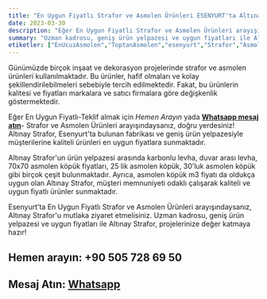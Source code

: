 ```yaml
---
title: "En Uygun Fiyatlı Strafor ve Asmolen Ürünleri ESENYURT'ta Altınay Strafor'da!"
date: 2023-03-30
description: "Eğer En Uygun Fiyatlı Strafor ve Asmolen Ürünleri arayışındaysanız, doğru yerdesiniz!"
summary: "Uzman kadrosu, geniş ürün yelpazesi ve uygun fiyatları ile Altınay Strafor, projelerinize değer katmaya hazır!"
etiketler: ["EnUcuzAsmolen","ToptanAsmolen","esenyurt","Strafor","Asmolen","AltınayStrafor","Strafor","asmonlen köpük","strafor köpük"]
---
```

Günümüzde birçok inşaat ve dekorasyon projelerinde strafor ve asmolen ürünleri kullanılmaktadır. Bu ürünler, hafif olmaları ve kolay şekillendirilebilmeleri sebebiyle tercih edilmektedir. Fakat, bu ürünlerin kalitesi ve fiyatları markalara ve satıcı firmalara göre değişkenlik göstermektedir.

Eğer En Uygun Fiyatlı-<a rel="nofollow" tel="+905057286950">Teklif almak için *Hemen Arayın*</a> yada
<a rel="nofollow" href="https://api.whatsapp.com/send?phone=905057286950">**Whatsapp mesaj atın**</a>- Strafor ve Asmolen Ürünleri arayışındaysanız, doğru yerdesiniz! Altınay Strafor, Esenyurt'ta bulunan fabrikası ve geniş ürün yelpazesiyle müşterilerine kaliteli ürünleri en uygun fiyatlara sunmaktadır.

Altınay Strafor'un ürün yelpazesi arasında karbonlu levha, duvar arası levha, 70x70 asmolen köpük fiyatları, 25 lik asmolen köpük, 30'luk asmolen köpük gibi birçok çeşit bulunmaktadır. Ayrıca, asmolen köpük m3 fiyatı da oldukça uygun olan Altınay Strafor, müşteri memnuniyeti odaklı çalışarak kaliteli ve uygun fiyatlı ürünler sunmaktadır.

Esenyurt'ta En Uygun Fiyatlı Strafor ve Asmolen Ürünleri arayışındaysanız, Altınay Strafor'u mutlaka ziyaret etmelisiniz. Uzman kadrosu, geniş ürün yelpazesi ve uygun fiyatları ile Altınay Strafor, projelerinize değer katmaya hazır!


## Hemen arayın: <a rel="nofollow" tel="+905057286950"> +90 505 728 69 50 </a>
## Mesaj Atın: <a rel="nofollow" href="https://api.whatsapp.com/send?phone=905057286950">**Whatsapp**</a>
